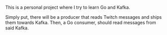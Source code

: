 This is a personal project where I try to learn Go and Kafka.

Simply put, there will be a producer that reads Twitch messages and ships them towards Kafka.
Then, a Go consumer, should read messages from said Kafka. 